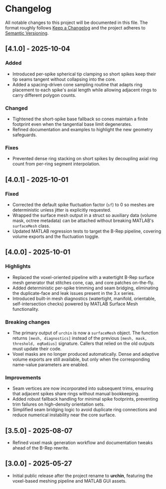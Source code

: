 ﻿# Changelog

All notable changes to this project will be documented in this file. The
format roughly follows [Keep a Changelog](https://keepachangelog.com/en/1.1.0/)
and the project adheres to [Semantic Versioning](https://semver.org/spec/v2.0.0.html).

## [4.1.0] - 2025-10-04

### Added

- Introduced per-spike spherical tip clamping so short spikes keep their tip
  seams tangent without collapsing into the core.
- Added a spacing-driven cone sampling routine that adapts ring placement to
  each spike's axial length while allowing adjacent rings to carry different
  polygon counts.

### Changed

- Tightened the short-spike base fallback so cones maintain a finite footprint
  even when the tangential base limit degenerates.
- Refined documentation and examples to highlight the new geometry safeguards.

### Fixes

- Prevented dense ring stacking on short spikes by decoupling axial ring count
  from per-ring segment interpolation.

## [4.0.1] - 2025-10-01

### Fixed

- Corrected the default spike fluctuation factor (`sf`) to 0 so meshes are
  deterministic unless jitter is explicitly requested.
- Wrapped the surface mesh output in a struct so auxiliary data (volume mask,
  octree metadata) can be attached without breaking MATLAB's `surfaceMesh`
  class.
- Updated MATLAB regression tests to target the B-Rep pipeline, covering
  volume exports and the fluctuation toggle.

## [4.0.0] - 2025-10-01

### Highlights

- Replaced the voxel-oriented pipeline with a watertight B-Rep surface mesh
  generator that stitches cone, cap, and core patches on-the-fly.
- Added deterministic per-spike trimming and seam bridging, eliminating the
  duplicate-face and leak issues present in the 3.x series.
- Introduced built-in mesh diagnostics (watertight, manifold, orientable,
  self-intersection checks) powered by MATLAB Surface Mesh functionality.

### Breaking changes

- The primary output of `urchin` is now a `surfaceMesh` object. The function
  returns `[mesh, diagnostics]` instead of the previous `[mesh, mask,
  threshold, eqRadius]` signature. Callers that relied on the old outputs must
  update their code.
- Voxel masks are no longer produced automatically. Dense and adaptive volume
  exports are still available, but only when the corresponding name-value
  parameters are enabled.

### Improvements

- Seam vertices are now incorporated into subsequent trims, ensuring that
  adjacent spikes share rings without manual bookkeeping.
- Added robust fallback handling for minimal spike footprints, preventing trim
  failures on high-density orientation sets.
- Simplified seam bridging logic to avoid duplicate ring connections and reduce
  numerical instability near the core surface.

## [3.5.0] - 2025-08-07

- Refined voxel mask generation workflow and documentation tweaks ahead of the
  B-Rep rewrite.

## [3.0.0] - 2025-05-27

- Initial public release after the project rename to **urchin**, featuring the
  voxel-based meshing pipeline and MATLAB GUI assets.
